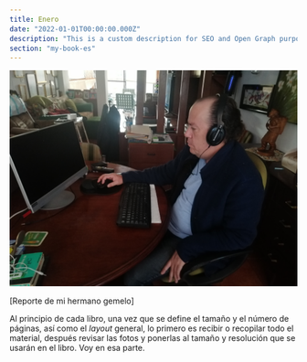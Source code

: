 ```yaml
---
title: Enero
date: "2022-01-01T00:00:00.000Z"
description: "This is a custom description for SEO and Open Graph purposes, rather than the default generated excerpt. Simply add a description field to the frontmatter."
section: "my-book-es"
---
```


![Lucy](../images/jan22.jpg)

[Reporte de mi hermano gemelo]

Al principio de cada libro, una vez que se define el tamaño y el número de páginas, así como el *layout* general, lo primero es recibir o recopilar todo el material, después revisar las fotos y ponerlas al tamaño y resolución que se usarán en el libro. Voy en esa parte.
